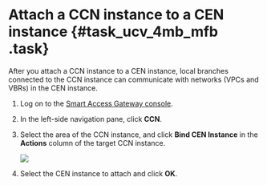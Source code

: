 # Attach a CCN instance to a CEN instance {#task_ucv_4mb_mfb .task}

After you attach a CCN instance to a CEN instance, local branches connected to the CCN instance can communicate with networks \(VPCs and VBRs\) in the CEN instance.

1.  Log on to the [Smart Access Gateway console](https://smartag.console.aliyun.com/). 
2.  In the left-side navigation pane, click **CCN**. 
3.  Select the area of the CCN instance, and click **Bind CEN Instance** in the **Actions** column of the target CCN instance. 

    ![](http://static-aliyun-doc.oss-cn-hangzhou.aliyuncs.com/assets/img/15411/15574541546830_en-US.png)

4.  Select the CEN instance to attach and click **OK**. 

